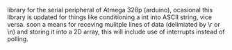 library for the serial peripheral of Atmega 328p (arduino), ocasional this library is updated for things like conditioning a int into ASCII string, vice versa. soon a means for receving mulitple lines of data (delimiated by \r or \n) and storing it into a 2D array, this will include use of interrupts instead of polling.